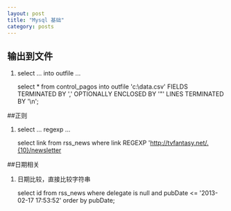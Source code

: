 ```yaml
---
layout: post
title: "Mysql 基础"
category: posts
---
```


## 输出到文件
1. select ... into outfile ...

    select * from control_pagos
    into outfile 'c:\\data.csv' 
    FIELDS TERMINATED BY ',' 
    OPTIONALLY ENCLOSED BY '"'
    LINES TERMINATED BY '\n';

##正则
1. select ... regexp ...

    select link from rss_news where link REGEXP 'http://tvfantasy.net/.{10}/newsletter

##日期相关
1. 日期比较，直接比较字符串

    select id from rss_news where delegate is null and pubDate <= '2013-02-17 17:53:52' order by pubDate;

